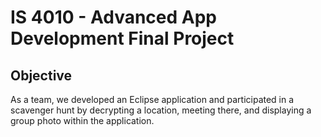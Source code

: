 # IS 4010 - Advanced App Development Final Project

## Objective

As a team, we developed an Eclipse application and participated in a scavenger hunt by decrypting a location, meeting there, and displaying a group photo within the application.
